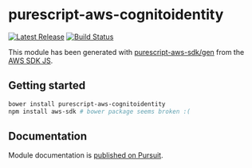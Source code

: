 # purescript-aws-cognitoidentity

[![Latest Release](https://pursuit.purescript.org/packages/purescript-aws-cognitoidentity/badge)](https://pursuit.purescript.org/packages/purescript-aws-cognitoidentity)
[![Build Status](https://app.wercker.com/status/5909b9e96d1080804b17a28f72f87b6b/s/master)](https://app.wercker.com/project/byKey/5909b9e96d1080804b17a28f72f87b6b)

This module has been generated with [purescript-aws-sdk/gen](https://github.com/purescript-aws-sdk/gen) from the [AWS SDK JS](https://github.com/aws/aws-sdk-js).

## Getting started

```sh
bower install purescript-aws-cognitoidentity
npm install aws-sdk # bower package seems broken :(
```

## Documentation

Module documentation is [published on Pursuit](http://pursuit.purescript.org/packages/purescript-aws-cognitoidentity).
